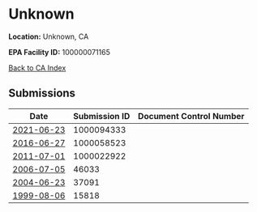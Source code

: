 # Unknown

**Location:** Unknown, CA

**EPA Facility ID:** 100000071165

[Back to CA Index](../../index.md)

## Submissions

| Date | Submission ID | Document Control Number |
|------|--------------|-------------------------|
| [2021-06-23](submissions/1000094333.md) | 1000094333 |  |
| [2016-06-27](submissions/1000058523.md) | 1000058523 |  |
| [2011-07-01](submissions/1000022922.md) | 1000022922 |  |
| [2006-07-05](submissions/46033.md) | 46033 |  |
| [2004-06-23](submissions/37091.md) | 37091 |  |
| [1999-08-06](submissions/15818.md) | 15818 |  |
